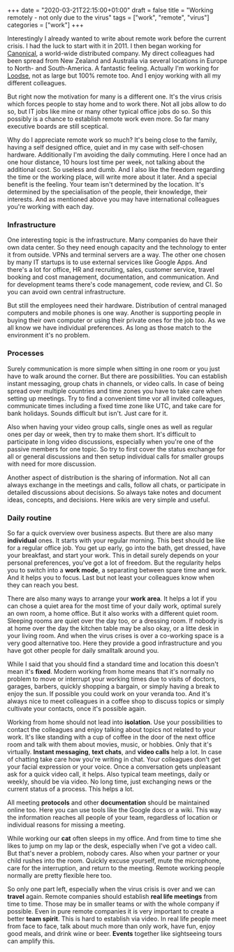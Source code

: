 +++
date = "2020-03-21T22:15:00+01:00"
draft = false
title = "Working remotely - not only due to the virus"
tags = ["work", "remote", "virus"]
categories = ["work"]
+++

Interestingly I already wanted to write about remote work before the current crisis. I had the luck to start with it in 2011. I then began working for [Canonical](https://canonical.com/), a world-wide distributed company. My direct colleagues had been spread from New Zealand and Australia via several locations in Europe to North- and South-America. A fantastic feeling. Actually I'm working for [Loodse](https://www.loodse.com/), not as large but 100% remote too. And I enjoy working with all my different colleagues.

But right now the motivation for many is a different one. It's the virus crisis which forces people to stay home and to work there. Not all jobs allow to do so, but IT jobs like mine or many other typical office jobs do so. So this possibly is a chance to establish remote work even more. So far many executive boards are still sceptical.

Why do I appreciate remote work so much? It's being close to the family, having a self designed office, quiet and in my case with self-chosen hardware. Additionally I'm avoiding the daily commuting. Here I once had an one hour distance, 10 hours lost time per week, not talking about the additional cost. So useless and dumb. And I also like the freedom regarding the time or the working place, will write more about it later. And a special benefit is the feeling. Your team isn't determined by the location. It's determined by the specialisation of the people, their knowledge, their interests. And as mentioned above you may have international colleagues you're working with each day.

### Infrastructure

One interesting topic is the infrastructure. Many companies do have their own data center. So they need enough capacity and the technology to enter it from outside. VPNs and terminal servers are a way. The other one chosen by many IT startups is to use external services like Google Apps. And there's a lot for office, HR and recruiting, sales, customer service, travel booking and cost management, documentation, and communication. And for development teams there's code management, code review, and CI. So you can avoid own central infrastructure.

But still the employees need their hardware. Distribution of central managed computers and mobile phones is one way. Another is supporting people in buying their own computer or using their private ones for the job too. As we all know we have individual preferences. As long as those match to the environment it's no problem.

### Processes

Surely communication is more simple when sitting in one room or you just have to walk around the corner. But there are possibilities. You can establish instant messaging, group chats in channels, or video calls. In case of being spread over multiple countries and time zones you have to take care when setting up meetings. Try to find a convenient time vor all invited colleagues, communicate times including a fixed time zone like UTC, and take care for bank holidays. Sounds difficult but isn't. Just care for it.

Also when having your video group calls, single ones as well as regular ones per day or week, then try to make them short. It's difficult to participate in long video discussions, especially when you're one of the passive members for one topic. So try to first cover the status exchange for all or general discussions and then setup individual calls for smaller groups with need for more discussion.

Another aspect of distribution is the sharing of information. Not all can always exchange in the meetings and calls, follow all chats, or participate in detailed discussions about decisions. So always take notes and document ideas, concepts, and decisions. Here wikis are very simple and useful.

### Daily routine

So far a quick overview over business aspects. But there are also many **individual** ones. It starts with your regular morning. This best should be like for a regular office job. You get up early, go into the bath, get dressed, have your breakfast, and start your work. This in detail surely depends on your personal preferences, you've got a lot of freedom. But the regularity helps you to switch into a **work mode**, a separating between spare time and work. And it helps you to focus. Last but not least your colleagues know when they can reach you best.

There are also many ways to arrange your **work area**. It helps a lot if you can chose a quiet area for the most time of your daily work, optimal surely an own room, a home office. But it also works with a different quiet room. Sleeping rooms are quiet over the day too, or a dressing room. If nobody is at home over the day the kitchen table may be also okay, or a litte desk in your living room. And when the virus crises is over a co-working space is a very good alternative too. Here they provide a good infrastructure and you have got other people for daily smalltalk around you.

While I said that you should find a standard time and location this doesn't mean it's **fixed**. Modern working from home means that it's normally no problem to move or interrupt your working times due to visits of doctors, garages, barbers, quickly shopping a bargain, or simply having a break to enjoy the sun. If possible you could work on your veranda too. And it's always nice to meet colleagues in a coffee shop to discuss topics or simply cultivate your contacts, once it's possible again.

Working from home should not lead into **isolation**. Use your possibilities to contact the colleagues and enjoy talking about topics not related to your work. It's like standing with a cup of coffee in the door of the next office room and talk with them about movies, music, or hobbies. Only that it's virtually. **Instant messaging**, **text chats**, and **video calls** help a lot. In case of chatting take care how you're writing in chat. Your colleagues don't get your facial expression or your voice. Once a conversation gets unpleasant ask for a quick video call, it helps. Also typical team meetings, daily or weekly, should be via video. No long time, just exchanging news or the current status of a process. This helps a lot.

All meeting **protocols** and other **documentation** should be maintained online too. Here you can use tools like the Google docs or a wiki. This way the information reaches all people of your team, regardless of location or individual reasons for missing a meeting.

While working our **cat** often sleeps in my office. And from time to time she likes to jump on my lap or the desk, especially when I've got a video call. But that's never a problem, nobody cares. Also when your partner or your child rushes into the room. Quickly excuse yourself, mute the microphone, care for the interruption, and return to the meeting. Remote working people normally are pretty flexible here too.

So only one part left, especially when the virus crisis is over and we can **travel** again. Remote companies should establish **real life meetings** from time to time. Those may be in smaller teams or with the whole company if possible. Even in pure remote companies it is very important to create a better **team spirit**. This is hard to establish via video. In real life people meet from face to face, talk about much more than only work, have fun, enjoy good meals, and drink wine or beer. **Events** together like sightseeing tours can amplify this.

